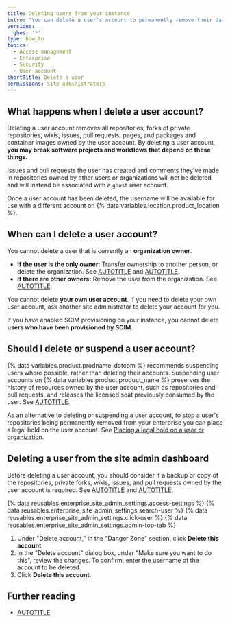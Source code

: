 ```yaml
---
title: Deleting users from your instance
intro: "You can delete a user's account to permanently remove their data from {% data variables.location.product_location %}."
versions:
  ghes: '*'
type: how_to
topics:
  - Access management
  - Enterprise
  - Security
  - User account
shortTitle: Delete a user
permissions: Site administrators
---
```


## What happens when I delete a user account?

Deleting a user account removes all repositories, forks of private repositories, wikis, issues, pull requests, pages, and packages and container images owned by the user account. By deleting a user account, **you may break software projects and workflows that depend on these things.**

Issues and pull requests the user has created and comments they've made in repositories owned by other users or organizations will not be deleted and will instead be associated with a `ghost` user account.

Once a user account has been deleted, the username will be available for use with a different account on {% data variables.location.product_location %}.

## When can I delete a user account?

You cannot delete a user that is currently an **organization owner**.

* **If the user is the only owner:** Transfer ownership to another person, or delete the organization. See [AUTOTITLE](/organizations/managing-organization-settings/transferring-organization-ownership) and [AUTOTITLE](/organizations/managing-organization-settings/deleting-an-organization-account).
* **If there are other owners:** Remove the user from the organization. See [AUTOTITLE](/account-and-profile/setting-up-and-managing-your-personal-account-on-github/managing-your-membership-in-organizations/removing-yourself-from-an-organization).

You cannot delete **your own user account**. If you need to delete your own user account, ask another site administrator to delete your account for you.

If you have enabled SCIM provisioning on your instance, you cannot delete **users who have been provisioned by SCIM**.

## Should I delete or suspend a user account?

{% data variables.product.prodname_dotcom %} recommends suspending users where possible, rather than deleting their accounts. Suspending user accounts on {% data variables.product.product_name %} preserves the history of resources owned by the user account, such as repositories and pull requests, and releases the licensed seat previously consumed by the user. See [AUTOTITLE](/admin/managing-accounts-and-repositories/managing-users-in-your-enterprise/suspending-and-unsuspending-users).

As an alternative to deleting or suspending a user account, to stop a user's repositories being permanently removed from your enterprise you can place a legal hold on the user account. See [Placing a legal hold on a user or organization](/admin/managing-accounts-and-repositories/managing-users-in-your-enterprise/placing-a-legal-hold-on-a-user-or-organization).

## Deleting a user from the site admin dashboard

Before deleting a user account, you should consider if a backup or copy of the repositories, private forks, wikis, issues, and pull requests owned by the user account is required. See [AUTOTITLE](/admin/backing-up-and-restoring-your-instance/configuring-backups-on-your-instance) and [AUTOTITLE](/repositories/archiving-a-github-repository/backing-up-a-repository).

{% data reusables.enterprise_site_admin_settings.access-settings %}
{% data reusables.enterprise_site_admin_settings.search-user %}
{% data reusables.enterprise_site_admin_settings.click-user %}
{% data reusables.enterprise_site_admin_settings.admin-top-tab %}
1. Under "Delete account," in the "Danger Zone" section, click **Delete this account**.
1. In the "Delete account" dialog box, under "Make sure you want to do this", review the changes. To confirm, enter the username of the account to be deleted.
1. Click **Delete this account**.

## Further reading

* [AUTOTITLE](/rest/enterprise-admin/users#delete-a-user)
